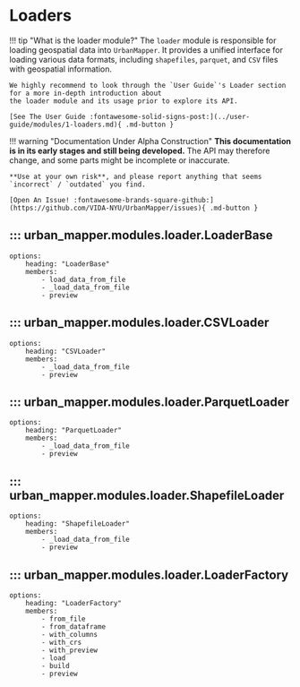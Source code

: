 # Loaders

!!! tip "What is the loader module?"
    The `loader` module is responsible for loading geospatial data into `UrbanMapper`. 
    It provides a unified interface for loading various data formats, including `shapefiles`, `parquet`, and `CSV` files 
    with geospatial information.

    We highly recommend to look through the `User Guide`'s Loader section for a more in-depth introduction about
    the loader module and its usage prior to explore its API.

    [See The User Guide :fontawesome-solid-signs-post:](../user-guide/modules/1-loaders.md){ .md-button } 

!!! warning "Documentation Under Alpha Construction"
    **This documentation is in its early stages and still being developed.** The API may therefore change, 
    and some parts might be incomplete or inaccurate.  

    **Use at your own risk**, and please report anything that seems `incorrect` / `outdated` you find.

    [Open An Issue! :fontawesome-brands-square-github:](https://github.com/VIDA-NYU/UrbanMapper/issues){ .md-button }

## ::: urban_mapper.modules.loader.LoaderBase
    options:
        heading: "LoaderBase"
        members:
            - load_data_from_file 
            - _load_data_from_file 
            - preview

## ::: urban_mapper.modules.loader.CSVLoader
    options:
        heading: "CSVLoader"
        members:
            - _load_data_from_file 
            - preview

## ::: urban_mapper.modules.loader.ParquetLoader
    options:
        heading: "ParquetLoader"
        members:
            - _load_data_from_file 
            - preview

## ::: urban_mapper.modules.loader.ShapefileLoader
    options:
        heading: "ShapefileLoader"
        members:
            - _load_data_from_file 
            - preview

## ::: urban_mapper.modules.loader.LoaderFactory
    options:
        heading: "LoaderFactory"
        members:
            - from_file 
            - from_dataframe
            - with_columns
            - with_crs
            - with_preview
            - load
            - build
            - preview